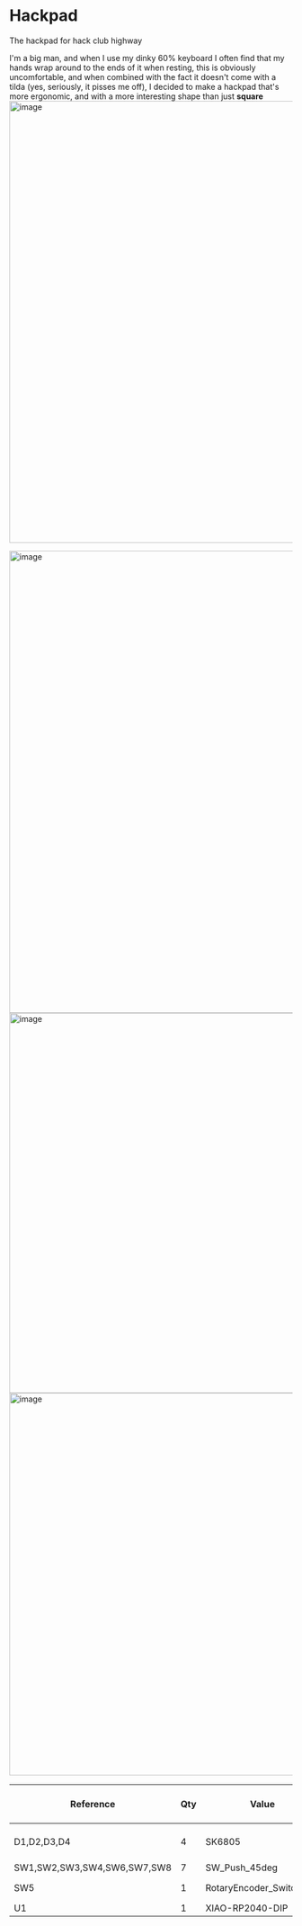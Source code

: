 # Hackpad
The hackpad for hack club highway

I'm a big man, and when I use my dinky 60% keyboard I often find that my hands wrap around to the ends of it when resting, this is obviously uncomfortable, and when combined with the fact it doesn't come with a tilda (yes, seriously, it pisses me off), I decided to make a hackpad that's more ergonomic, and with a more interesting shape than just **square**
<img width="1159" height="786" alt="image" src="https://github.com/user-attachments/assets/b531ee40-ecd2-48ba-b0f2-d5feebc3b5a3" />

<img width="1263" height="822" alt="image" src="https://github.com/user-attachments/assets/e34894a0-f028-4da1-82c9-820cbf433b7b" />

<img width="748" height="676" alt="image" src="https://github.com/user-attachments/assets/3fc32a75-08cd-49fe-b82d-a0fc85846981" />

<img width="1123" height="680" alt="image" src="https://github.com/user-attachments/assets/53e22692-b540-4063-98a6-64ea57f2411c" />


|Reference                  |Qty|Value                  |DNP|Exclude from BOM|Exclude from Board|Footprint                                                                          |Datasheet                                                          |
|---------------------------|---|-----------------------|---|----------------|------------------|-----------------------------------------------------------------------------------|-------------------------------------------------------------------|
|D1,D2,D3,D4                |4  |SK6805                 |   |                |                  |LED_SMD:LED_SK6805_PLCC4_2.4x2.7mm_P1.3mm                                          |https://cdn-shop.adafruit.com/product-files/3484/3484_Datasheet.pdf|
|SW1,SW2,SW3,SW4,SW6,SW7,SW8|7  |SW_Push_45deg          |   |                |                  |PCM_Switch_Keyboard_Cherry_MX:SW_Cherry_MX_PCB_1.00u                               |~                                                                  |
|SW5                        |1  |RotaryEncoder_Switch_MP|   |                |                  |Rotary_Encoder:RotaryEncoder_Alps_EC11E-Switch_Vertical_H20mm_CircularMountingHoles|~                                                                  |
|U1                         |1  |XIAO-RP2040-DIP        |   |                |                  |Seeed Studio XIAO Series Library:XIAO-RP2040-SMD                                   |                                                                   |

